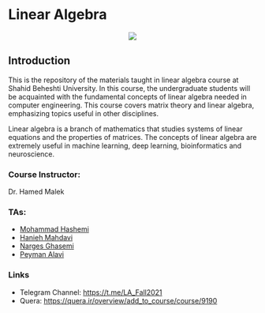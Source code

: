 # Linear Algebra

<p align="center">
  <img src="https://github.com/SBU-CE/Linear-Algebra/blob/main/Fall_2021/img/course-logo.png">	
</p>

## Introduction

This is the repository of the materials taught in linear algebra course at Shahid Beheshti University. In this course, the undergraduate students will be acquainted with the fundamental concepts of linear algebra needed in computer engineering. This course covers matrix theory and linear algebra, emphasizing topics useful in other disciplines. 

Linear algebra is a branch of mathematics that studies systems of linear equations and the properties
of matrices. The concepts of linear algebra are extremely useful in machine learning, deep learning,
bioinformatics and neuroscience.

### Course Instructor:
  Dr. Hamed Malek 

### TAs: 
 - [Mohammad Hashemi](https://github.com/mohammadhashemii)
 - [Hanieh Mahdavi](https://github.com/haniehm26)
 - [Narges Ghasemi](https://github.com/NNargesNN)
 - [Peyman Alavi](https://github.com/peyman-alv)

 ### Links

 - Telegram Channel: https://t.me/LA_Fall2021
 - Quera: https://quera.ir/overview/add_to_course/course/9190